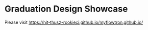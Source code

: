 # Graduation Design Showcase

Please visit https://hit-thusz-rookiecj.github.io/myflowtron.github.io/

